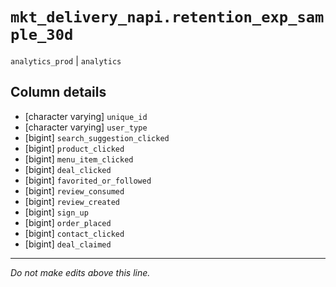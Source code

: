 # `mkt_delivery_napi.retention_exp_sample_30d`
`analytics_prod` | `analytics`

## Column details
* [character varying] `unique_id`
* [character varying] `user_type`
* [bigint]    `search_suggestion_clicked`
* [bigint]    `product_clicked`
* [bigint]    `menu_item_clicked`
* [bigint]    `deal_clicked`
* [bigint]    `favorited_or_followed`
* [bigint]    `review_consumed`
* [bigint]    `review_created`
* [bigint]    `sign_up`
* [bigint]    `order_placed`
* [bigint]    `contact_clicked`
* [bigint]    `deal_claimed`

-------------------------------------------------------------------------------
*Do not make edits above this line.*
